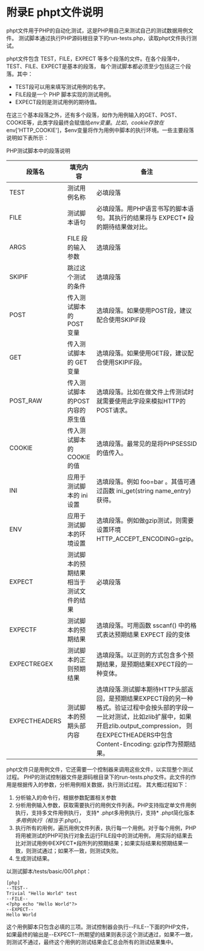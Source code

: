 # 附录E phpt文件说明

phpt文件用于PHP的自动化测试，这是PHP用自己来测试自己的测试数据用例文件。
测试脚本通过执行PHP源码根目录下的run-tests.php，读取phpt文件执行测试。

phpt文件包含 TEST，FILE，EXPECT 等多个段落的文件。在各个段落中，TEST、FILE、EXPECT是基本的段落，
每个测试脚本都必须至少包括这三个段落。其中：

* TEST段可以用来填写测试用例的名字。
* FILE段是一个 PHP 脚本实现的测试用例。 
* EXPECT段则是测试用例的期待值。

在这三个基本段落之外，还有多个段落，如作为用例输入的GET、POST、COOKIE等，此类字段最终会赋值给$env变量。
比如，cookie存放在$env['HTTP_COOKIE']，$env变量将作为用例中脚本的执行环境。一些主要段落说明如下表所示：

PHP测试脚本中的段落说明
<table>
<tr>
<th>段落名</th>
<th>填充内容</th>
<th>备注</th>
</tr>
<tbody>
<tr>
<td>TEST</td>
<td>测试用例名称</td>
<td>必填段落</td>
</tr>
<tr>
<td>FILE</td>
<td>测试脚本语句</td>
<td>必填段落。用PHP语言书写的脚本语句。其执行的结果将与 EXPECT* 段的期待结果做对比。</td>
</tr>
<tr>
<td>ARGS</td>		
<td>FILE 段的输入参数</td>
<td>选填段落</td>
</tr>
<tr>
<td>SKIPIF</td>
<td>跳过这个测试的条件</td>
<td>选填段落</td>
</tr>
<tr>
<td>POST</td>
<td>传入测试脚本的 POST 变量</td>
<td>选填段落。如果使用POST段，建议配合使用SKIPIF段</td>
</tr>
<tr>
<td>GET</td>
<td>传入测试脚本的 GET 变量</td>
<td>选填段落。如果使用GET段，建议配合使用SKIPIF段。</td>
</tr>
<tr>
<td>POST_RAW </td>
<td>传入测试脚本的POST内容的原生值</td>
<td>选填段落。比如在做文件上传测试时就需要使用此字段来模拟HTTP的POST请求。</td>
</tr>
<tr>
<td>COOKIE</td>
<td> 传入测试脚本的COOKIE的值 </td>
<td>选填段落。最常见的是将PHPSESSID的值传入。</td>
</tr>
<tr>
<td>INI</td>
<td>应用于测试脚本的 ini 设置</td>
<td>选填段落。例如 foo=bar 。其值可通过函数 ini_get(string name_entry) 获得。</td>
</tr>
<tr>
<td>ENV</td>
<td>应用于测试脚本的环境设置</td>
<td>选填段落。例如做gzip测试，则需要设置环境HTTP_ACCEPT_ENCODING=gzip。</td>
</tr>
<tr>
<td>EXPECT</td>
<td>测试脚本的预期结果	相当于测试文件的结果</td>
<td>必填段落</td>
</tr>
<tr>
<td>EXPECTF</td>
<td>测试脚本的预期结果</td>
<td>选填段落。可用函数 sscanf() 中的格式表达预期结果	EXPECT 段的变体</td>
</tr>
<tr>
<td>EXPECTREGEX</td>
<td>测试脚本的正则预期结果</td>
<td>选填段落。以正则的方式包含多个预期结果，是预期结果EXPECT段的一种变体。</td>
</tr>
<tr>
<td>EXPECTHEADERS</td>
<td>测试脚本的预期头部内容</td>
<td>选填段落.测试脚本期待HTTP头部返回，是预期结果EXPECT段的另一种格式。验证过程中会按头部的字段一一比对测试，比如zlib扩展中，如果开启zlib.output_compression，
则在EXPECTHEADERS中包含Content-Encoding: gzip作为预期结果。</td>
</tr>
</tbody>
</table>

phpt文件只是用例文件，它还需要一个控制器来调用这些文件，以实现整个测试过程。
PHP的测试控制器文件是源码根目录下的run-tests.php文件。此文件的作用是根据传入的参数，分析用例相关数据，执行测试过程。
其大概过程如下：

1. 分析输入的命令行，根据参数配置相关参数
1. 分析用例输入参数，获取需要执行的用例文件列表。PHP支持指定单文件用例执行，支持多文件用例执行，
支持* .phpt多用例执行，支持* .phpt简化版本*多用例执行（相当于*.phpt）。
1. 执行所有的用例，遍历用例文件列表，执行每一个用例。对于每个用例，PHP将用被测试的PHP可执行对象去运行FILE段中的测试用例，
用实际的结果去比对测试用例中EXPECT*段所列的预期结果；如果实际结果和预期结果一致，则测试通过；如果不一致，则测试失败。
1. 生成测试结果。

以测试脚本/tests/basic/001.phpt：

	[php]
	--TEST--
	Trivial "Hello World" test
	--FILE--
	<?php echo "Hello World"?>
	--EXPECT--
	Hello World

这个用例脚本只包含必填的三项。测试控制器会执行--FILE--下面的PHP文件，
如果最终的输出是--EXPECT--所期望的结果则表示这个测试通过，如果不一致，则测试不通过，最终这个用例的测试结果会汇总会所有的测试结果集中。


